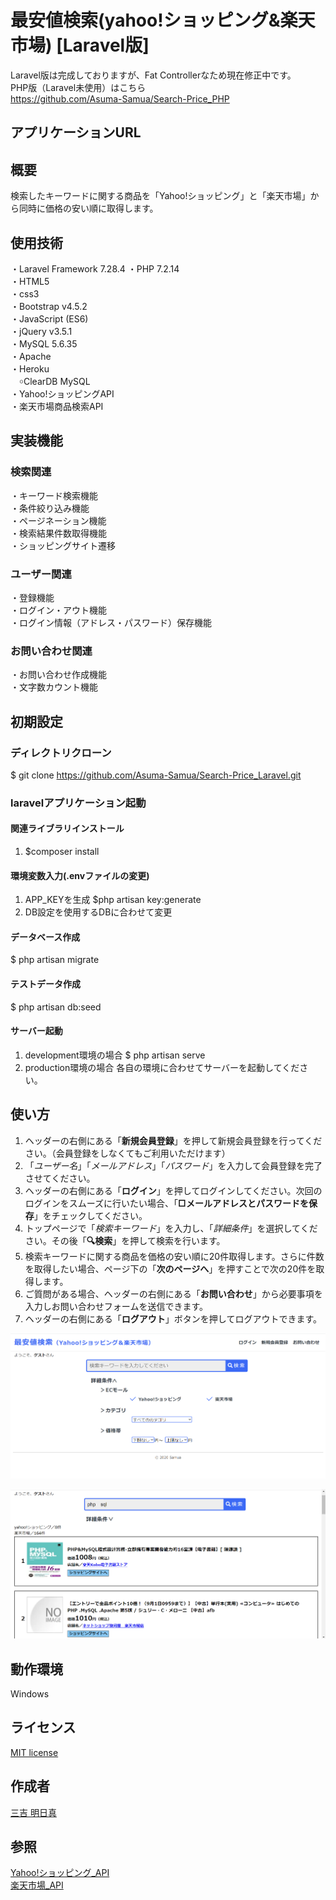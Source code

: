 # 最安値検索(yahoo!ショッピング&amp;楽天市場)  [Laravel版]
Laravel版は完成しておりますが、Fat Controllerなため現在修正中です。  
PHP版（Laravel未使用）はこちら  
https://github.com/Asuma-Samua/Search-Price_PHP
## アプリケーションURL


## 概要
検索したキーワードに関する商品を「Yahoo!ショッピング」と「楽天市場」から同時に価格の安い順に取得します。

## 使用技術
・Laravel Framework 7.28.4
・PHP 7.2.14  
・HTML5  
・css3  
・Bootstrap v4.5.2  
・JavaScript (ES6)  
・jQuery v3.5.1  
・MySQL 5.6.35  
・Apache  
・Heroku  
　￮ClearDB MySQL  
・Yahoo!ショッピングAPI  
・楽天市場商品検索API  

## 実装機能
### 検索関連
・キーワード検索機能  
・条件絞り込み機能  
・ページネーション機能  
・検索結果件数取得機能  
・ショッピングサイト遷移  

### ユーザー関連
・登録機能  
・ログイン・アウト機能  
・ログイン情報（アドレス・パスワード）保存機能  

### お問い合わせ関連
・お問い合わせ作成機能  
・文字数カウント機能  

## 初期設定
### ディレクトリクローン
$ git clone https://github.com/Asuma-Samua/Search-Price_Laravel.git  
### laravelアプリケーション起動

#### 関連ライブラリインストール
1. $composer install

#### 環境変数入力(.envファイルの変更)
1. APP_KEYを生成 $php artisan key:generate  
2. DB設定を使用するDBに合わせて変更  

#### データベース作成
$ php artisan migrate

#### テストデータ作成
$ php artisan db:seed

#### サーバー起動
1. development環境の場合 $ php artisan serve  
2. production環境の場合 各自の環境に合わせてサーバーを起動してください。

## 使い方
1. ヘッダーの右側にある「**新規会員登録**」を押して新規会員登録を行ってください。（会員登録をしなくてもご利用いただけます）
2. 「*ユーザー名*」「*メールアドレス*」「*パスワード*」を入力して会員登録を完了させてください。
3. ヘッダーの右側にある「**ログイン**」を押してログインしてください。次回のログインをスムーズに行いたい場合、「**□メールアドレスとパスワードを保存**」をチェックしてください。
4. トップページで「*検索キーワード*」を入力し、「*詳細条件*」を選択してください。その後「**🔍検索**」を押して検索を行います。
5. 検索キーワードに関する商品を価格の安い順に20件取得します。さらに件数を取得したい場合、ページ下の「**次のページへ**」を押すことで次の20件を取得します。
6. ご質問がある場合、ヘッダーの右側にある「**お問い合わせ**」から必要事項を入力しお問い合わせフォームを送信できます。
7. ヘッダーの右側にある「**ログアウト**」ボタンを押してログアウトできます。

![sample image1](sample_img1.png)

![sample image2](sample_img2.png)

## 動作環境
Windows  

## ライセンス
[MIT license](https://opensource.org/licenses/MIT)

## 作成者
[三吉 明日真](https://github.com/Asuma-Samua)

## 参照
[Yahoo!ショッピング_API](https://developer.yahoo.co.jp/sample/shopping/)  
[楽天市場_API](https://webservice.rakuten.co.jp/api/ichibaitemsearch/)

